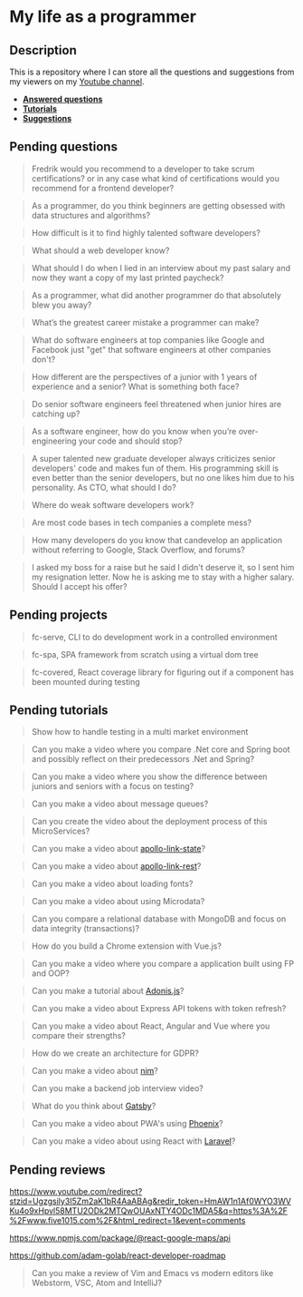 # My life as a programmer

## Description

This is a repository where I can store all the 
questions and suggestions from my viewers on my [Youtube channel](https://www.youtube.com/user/Fidde12345).

* **[Answered questions](https://www.youtube.com/playlist?list=PLBAZWBMYeVYjXogYQDd1rwVI0c5YoioqU)**
* **[Tutorials](./tutorials.md)**
* **[Suggestions](./suggestions.md)**

## Pending questions

> Fredrik would you recommend to a developer to take scrum certifications? or in any case what kind of certifications would you recommend for a frontend developer?

> As a programmer, do you think beginners are getting obsessed with data structures and algorithms?

> How difficult is it to find highly talented software developers?

> What should a web developer know?

> What should I do when I lied in an interview about my past salary and now they want a copy of my last printed paycheck?

> As a programmer, what did another programmer do that absolutely blew you away?

> What’s the greatest career mistake a programmer can make?

> What do software engineers at top companies like Google and Facebook just "get" that software engineers at other companies don't?

> How different are the perspectives of a junior with 1 years of experience and a senior? What is something both face?

> Do senior software engineers feel threatened when junior hires are catching up?

> As a software engineer, how do you know when you’re over-engineering your code and should stop?

> A super talented new graduate developer always criticizes senior developers' code and makes fun of them. His programming skill is even better than the senior developers, but no one likes him due to his personality. As CTO, what should I do?

> Where do weak software developers work?

> Are most code bases in tech companies a complete mess?

> How many developers do you know that candevelop an application without referring to Google, Stack Overflow, and forums?

> I asked my boss for a raise but he said I didn't deserve it, so I sent him my resignation letter. Now he is asking me to stay with a higher salary. Should I accept his offer?

## Pending projects

> fc-serve, CLI to do development work in a controlled environment

> fc-spa, SPA framework from scratch using a virtual dom tree

> fc-covered, React coverage library for figuring out if a component has been mounted during testing

## Pending tutorials

> Show how to handle testing in a multi market environment

> Can you make a video where you compare .Net core and Spring boot and possibly reflect on their predecessors .Net and Spring?

> Can you make a video where you show the difference between juniors and seniors with a focus on testing?

> Can you make a video about message queues?

> Can you create the video about the deployment process of this MicroServices?

> Can you make a video about [apollo-link-state](https://www.apollographql.com/docs/link/links/state.html)?

> Can you make a video about [apollo-link-rest](https://www.apollographql.com/docs/link/links/rest.html)?

> Can you make a video about loading fonts?

> Can you make a video about using Microdata?

> Can you compare a relational database with MongoDB and focus on data integrity (transactions)?

> How do you build a Chrome extension with Vue.js?

> Can you make a video where you compare a application built using FP and OOP?

> Can you make a tutorial about [Adonis.js](https://adonisjs.com/)?

> Can you make a video about Express API tokens with token refresh?

> Can you make a video about React, Angular and Vue where you compare their strengths?

> How do we create an architecture for GDPR?

> Can you make a video about [nim](https://nim-lang.org/)?

> Can you make a backend job interview video?

> What do you think about [Gatsby](https://www.gatsbyjs.org/docs/)?

> Can you make a video about PWA's using [Phoenix](http://phoenixframework.org)?

> Can you make a video about using React with [Laravel](https://laravel.com/)?

## Pending reviews

https://www.youtube.com/redirect?stzid=Ugzgsily3I5Zm2aK1bR4AaABAg&redir_token=HmAW1n1Af0WYO3WVKu4o9xHpvl58MTU2ODk2MTQwOUAxNTY4ODc1MDA5&q=https%3A%2F%2Fwww.five1015.com%2F&html_redirect=1&event=comments

https://www.npmjs.com/package/@react-google-maps/api

https://github.com/adam-golab/react-developer-roadmap

> Can you make a review of Vim and Emacs vs modern editors like Webstorm, VSC, Atom and IntelliJ?
